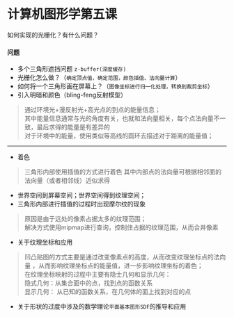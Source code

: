 # 计算机图形学第五课
如何实现的光栅化？有什么问题？
#### 问题
- 多个三角形遮挡问题 `z-buffer(深度缓存)`
- 光栅化怎么做？（`确定顶点值，确定范围，颜色插值、法向量计算`）
- 如何将一个三角形画在屏幕上？（`图像坐标进行归一化处理，转换到裁剪坐标`）
- 引入明暗和颜色（bling-feng反射模型）
> 通过环境光+漫反射光+高光点的到点的能量信息；    
> 其中能量信息通常与光的角度有关，也就和法向量相关，每个点法向量不一致，最后求得的能量是有差异的    
> 对于环境中的能量，使用类似等高线的圆环去描述对于距离的能量值；   
----------
- 着色
> 三角形内部使用插值的方式进行着色
> 其中内部点的法向量可根据相邻面的法向量（或者相邻线）近似求得   
> 
- 世界空间到屏幕空间；世界空间得到纹理空间；
- 三角形内部进行插值的过程时出现摩尔纹的现象
> 原因是由于远处的像素占据太多的纹理范围；    
> 解决方式使用mipmap进行查询，控制住占据的纹理范围，从而合并像素
- 关于纹理坐标和应用
> 凹凸贴图的方式主要是通过改变像素点的高度，从而改变纹理坐标点的法向量
> ，从而影响纹理坐标点的能量值，进一步影响纹理坐标的着色；    
> 在纹理坐标映射的过程中主要有隐士几何和显示几何：    
> 隐式几何：从集合面中的点，找到点的函数关系          
> 显示几何： 从已知的函数关系，在几何体的面上找到对应的点
> 
- 关于形状的过度中涉及的数学理论`平面基本图形SDF`的推导和应用